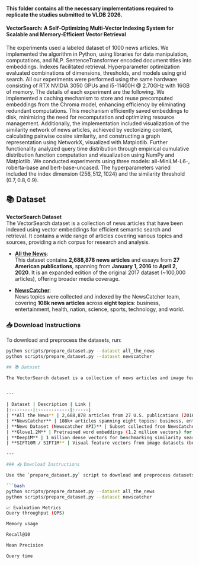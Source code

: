 #### This folder contains all the necessary implementations required to replicate the studies submitted to VLDB 2026.
#### VectorSearch: A Self-Optimizing Multi-Vector Indexing System for Scalable and Memory-Efficient Vector Retrieval

The experiments used a labeled dataset of 1000 news articles. We implemented the algorithm in Python, using libraries for data manipulation, computations, and NLP. SentenceTransformer encoded document titles into embeddings. Indexes facilitated retrieval. Hyperparameter optimization evaluated combinations of dimensions, thresholds, and models using grid search. All our experiments were performed using the same hardware consisting of RTX NVIDIA 3050 GPUs and i5-11400H @ 2.70GHz with 16GB of memory. The details of each experiment are the following.
We implemented a caching mechanism to store and reuse precomputed embeddings from the Chroma model, enhancing efficiency by eliminating redundant computations. This mechanism efficiently saved embeddings to disk, minimizing the need for recomputation and optimizing resource management. Additionally, the implementation included visualization of the similarity network of news articles, achieved by vectorizing content, calculating pairwise cosine similarity, and constructing a graph representation using NetworkX, visualized with Matplotlib. Further functionality analyzed query time distribution through empirical cumulative distribution function computation and visualization using NumPy and Matplotlib.
 We conducted experiments using three models: all-MiniLM-L6-, 
 roberta-base and bert-base-uncased. The hyperparameters varied included the index dimension $(256, 512, 1024)$ and the similarity threshold $(0.7, 0.8, 0.9)$. 
## 📚 Dataset

**VectorSearch Dataset**  
The VectorSearch dataset is a collection of news articles that have been indexed using vector embeddings for efficient semantic search and retrieval. It contains a wide range of articles covering various topics and sources, providing a rich corpus for research and analysis.



- [**All the News**](https://components.one/datasets/all-the-news-2-news-articles-dataset):  
  This dataset contains **2,688,878 news articles** and essays from **27 American publications**, spanning from **January 1, 2016** to **April 2, 2020**. It is an expanded edition of the original 2017 dataset (~100,000 articles), offering broader media coverage.

- [**NewsCatcher**](https://www.newscatcherapi.com/):  
  News topics were collected and indexed by the NewsCatcher team, covering **108k news articles** across **eight topics**: business, entertainment, health, nation, science, sports, technology, and world.



### 📥 Download Instructions

To download and preprocess the datasets, run:

```bash
python scripts/prepare_dataset.py --dataset all_the_news
python scripts/prepare_dataset.py --dataset newscatcher

## 📚 Dataset

The VectorSearch dataset is a collection of news articles and image feature vectors indexed using semantic vector embeddings for efficient search and retrieval. It includes articles from diverse news sources and visual feature datasets, supporting large-scale text and image retrieval experiments.


---

| Dataset | Description | Link |
|:--------|:------------|:-----|
| **All the News** | 2,688,878 articles from 27 U.S. publications (2016–2020); expanded from original 2017 dataset (~100k articles) | [All the News](https://components.one/datasets/all-the-news-2-news-articles-dataset) |
| **NewsCatcher** | 108k+ articles spanning eight topics: business, entertainment, health, nation, science, sports, technology, world | [NewsCatcher](https://www.newscatcherapi.com/) |
| **News Dataset (Newscatcher API)** | Subset collected from NewsCatcher, focused on topic-wise categorization | — |
| **Glove1.2M** | Pretrained word embeddings (1.2 million vectors) for large-scale search tasks | — |
| **Deep1M** | 1 million dense vectors for benchmarking similarity search | — |
| **SIFT10M / SIFT1M** | Visual feature vectors from image datasets (benchmarking) | — |

---

### 📥 Download Instructions

Use the `prepare_dataset.py` script to download and preprocess datasets:

```bash
python scripts/prepare_dataset.py --dataset all_the_news
python scripts/prepare_dataset.py --dataset newscatcher

📈 Evaluation Metrics
Query throughput (QPS)

Memory usage

Recall@10

Mean Precision

Query time

